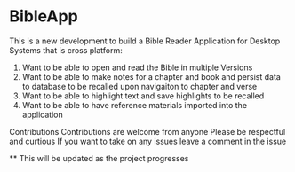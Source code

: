 # BibleApp

This is a new development to build a Bible Reader Application for Desktop Systems that is cross platform:
  1. Want to be able to open and read the Bible in multiple Versions
  2. Want to be able to make notes for a chapter and book and persist data to database to be recalled upon navigaiton to chapter and verse
  3. Want to be able to highlight text and save highlights to be recalled
  4. Want to be able to have reference materials imported into the application

Contributions
  Contributions are welcome from anyone
  Please be respectful and curtious
  If you want to take on any issues leave a comment in the issue

** This will be updated as the project progresses
